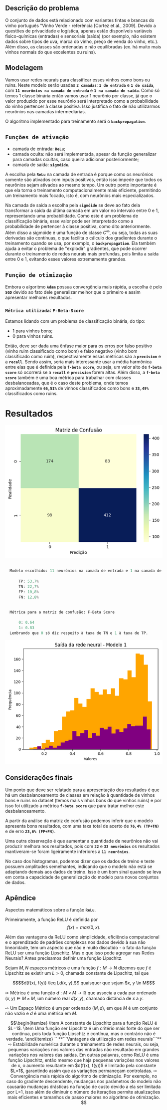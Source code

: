 ## Descrição do problema

O conjunto de dados está relacionado com variantes tintas e brancas do vinho português "Vinho Verde - referência [Cortez et al., 2009]. Devido a questões de privacidade e logística, apenas estão disponíveis variáveis físico-químicas (entradas) e sensoriais (saída) (por exemplo, não existem dados sobre tipos de uva, marca do vinho, preço de venda do vinho, etc.). Além disso, as classes são ordenadas e não equilibradas (ex. há muito mais vinhos normais do que excelentes ou ruins).

## Modelagem

Vamos usar redes neurais para classificar esses vinhos como bons ou ruins. Neste modelo serão usadas **```2 camadas```**: **```1 de entrada```** e **```1 de saída```**, com **```11 neurônios na camada de entrada```** e **```1 na camada de saída```**. Como só temos 1 classe binária então vamos usar 1 neurônio por classe, já que o valor produzido por esse neurônio será interpretado como a probabilidade do vinho pertencer à classe positiva. Isso justifica o fato de não utilizarmos neurônios nas camadas intermediárias.

O algoritmo implementado para treinamento será o **```backpropagation```**.

## ```Funções de ativação```

- camada de entrada: **```ReLu```**;
- camada oculta: não será implementada, apesar da função generalizar para camadas ocultas, caso queira adicionar posteriormente;
- camada de saída: **```sigmóide```**.

A escolha pela **```ReLu```** na camada de entrada é porque como os neurônios somente são ativados com inputs positivos, então isso impede que todos os neurônios sejam ativados ao mesmo tempo. Um outro ponto importante é que ela torna o treinamento computacionalmente mais eficiente, permitindo um treinamento mais focado, isto é, com neurônios mais especializados.

Na camada de saída a escolha pela **```sigmóide```** se deve ao fato dela transformar a saída da última camada em um valor no intervalo entre 0 e 1, representando uma probabilidade. Como este é um problema de classificação binária, esse valor pode ser interpretado como a probabilidade de pertencer à classe positiva, como dito anteriormente. Além disso a sigmóide é uma função de classe $C^\infty$, ou seja, todas as suas derivadas são contínuas, o que facilita o cálculo dos gradientes durante o treinamento quando se usa, por exemplo, o **```backpropagation```**. Ela também ajuda a evitar o problema de "explodir" gradientes, que pode ocorrer durante o treinamento de redes neurais mais profundas, pois limita a saída entre 0 e 1, evitando esses valores extremamente grandes.

## ```Função de otimização```

Embora o algoritmo **```Adam```** possua convergência mais rápida, a escolha é pelo **```SGD```** devido ao fato dele generalizar melhor que o primeiro e assim apresentar melhores resultados.

### ```Métrica utilizada```: ```F-Beta-Score```

Estamos lidando com um problema de classificação binária, do tipo: 
- 1 para vinhos bons; 
- 0 para vinhos ruins. 
  
Então, deve ser dada uma ênfase maior para os erros por falso positivo (vinho ruim classificado como bom) e falso negativo (vinho bom classificado como ruim), respectivamente essas métricas são a **```precision```** e a **```recall```**. Sendo assim, seria mais interessante usar a média harmônica entre elas que é definida pela **```f-beta score```**, ou seja, um valor alto de **```f-beta score```** só ocorrerá se a **```recall```** e **```precision```** forem altas. Além disso, a **```f-beta score```** também é uma boa métrica para trabalhar com classes desbalanceadas, que é o caso deste problema, onde temos aproximadamente **```66,51%```** de vinhos classificados como bons e **```33,49%```** classificados como ruins.

# Resultados

![Alt text](image.png)

```python

  Modelo escolhido: 11 neurônios na camada de entrada e 1 na camada de saída

      TP: 53,7%
      TN: 22,7%
      FP: 10,8%
      FN: 12,8%  
```

```python

  Métrica para a matriz de confusão: F-Beta Score

      0: 0.64
      1: 0.83
  Lembrando que 0 só diz respeito à taxa de TN e 1 à taxa de TP.
```

![Alt text](image-1.png)


## Considerações finais

Um ponto que deve ser relatado para a apresentação dos resultados é que há um desbalanceamento de classes em relação à quantidade de vinhos bons e ruins no dataset (temos mais vinhos bons do que vinhos ruins) e por isso foi utilizado a métrica **```f-beta score```** que para tratar melhor este desbalanceamento.

A partir da análise da matriz de confusão podemos inferir que o modelo apresenta bons resultados, com uma taxa total de acerto de **```76,4% (TP+TN)```** e de erro **```23,6% (FP+FN)```**. 

Uma outra observação é que aumentar a quantidade de neurônios não vai produzir melhora nos resultados, pois com **```22```** e **```33 neurônios```** os resultados mantiveram-se foram ligeiramente inferiores a **```11 neurônios```**. 

 No caso dos histogramas, podemos dizer que os dados de treino e teste possuem amplitudes semelhantes, indicando que o modelo não está se adaptando demais aos dados de treino. Isso é um bom sinal quando se leva em conta a capacidade de generalização do modelo para novos conjuntos de dados.

 ## Apêndice

Aspectos matemáticos sobre a função **```ReLu```**. 

Primeiramente, a função ReLU é definida por $$f(x) = max(0, x).$$

Além das vantagens da ReLU como simplicidade, eficiência computacional e o aprendizado de padrões complexos nos dados devido à sua não linearidade, tem um aspecto que não é muito discutido - o fato da função ReLU ser uma função Lipschitz. Mas o que isso pode agregar nas Redes Neurais? Antes precisamos definir uma função Lipschitz.

Sejam $M, N$ espaços métricos e uma função $f: M \rightarrow N$ dizemos que $f$ é Lipschitz se existir um $L > 0$, chamada constante de Lipschitz, tal que 

```math 
$$d(f(x), f(y)) \leq Ld(x, y),$$ quaisquer que sejam $x, y \in M$
```
 
⇨ Métrica é uma função $d : M \times M \rightarrow \mathbb{R}$ que associa a cada par ordenado $(x,y) \in M \times M$, um número real $d(x,y)$, chamado distância de $x$ a $y$. 

⇨ Um Espaço Métrico é um par ordenado $(M,d)$, em que $M$ é um conjunto não vazio e $d$ é uma métrica em $M$. 
```math
\begin{itemize}
\item A constante de Lipschitz para a função ReLU é $L=1$.
\item Uma função ser Lipschitz é um critério mais forte do que ser contínua, pois toda função Lipschtz é contínua, mas o contrário não é verdade. 
\end{itemize}
``

**```Vantagens da utilização em redes neurais```**

⇨ Estabilidade numérica durante o treinamento de redes neurais, ou seja, pequenas variações nos valores das entradas não resultarão em grandes variações nos valores das saídas. Em outras palavras, como ReLU é uma função Lipschitz, então mesmo que haja pequenas variações nos valores de x, o aumento resultante em $d(f(x), f(y))$ é limitado pela constante $L=1$, garantindo assim que as variações permaneçam controladas.

⇨ Convergência mais rápida do algoritmo de otimização. Por exemplo, no caso do gradiente descendente, mudanças nos parâmetros do modelo não causarão mudanças drásticas na função de custo devido a ela ser limitada por L=1, isso além de diminuir o número de iterações permite atualizações mais eficientes e tamanhos de passo maiores no algoritmo de otimização.